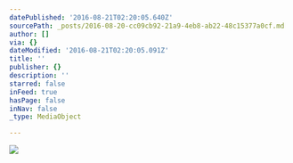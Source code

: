 ```yaml
---
datePublished: '2016-08-21T02:20:05.640Z'
sourcePath: _posts/2016-08-20-cc09cb92-21a9-4eb8-ab22-48c15377a0cf.md
author: []
via: {}
dateModified: '2016-08-21T02:20:05.091Z'
title: ''
publisher: {}
description: ''
starred: false
inFeed: true
hasPage: false
inNav: false
_type: MediaObject

---
```

![](https://the-grid-user-content.s3-us-west-2.amazonaws.com/e04608a8-8390-4efa-b859-6c402f297a84.jpg)